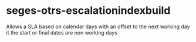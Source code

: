 # seges-otrs-escalationindexbuild
Allows a SLA based on calendar days with an offset to the next working day it the start or final dates are non working days
